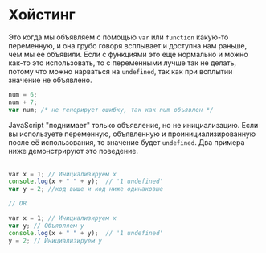 # Хойстинг

Это когда мы объявляем с помощью `var` или `function` какую-то переменную, и она грубо говоря всплывает и доступна нам раньше, чем мы ее объявили. 
Если с функциями это еще нормально и можно как-то это использовать, то с переменными лучше так не делать, потому что можно нарваться на `undefined`, так как при всплытии значение не объявлено.



```js
num = 6;
num + 7;
var num; /* не генерирует ошибку, так как num объявлен */
```

JavaScript "поднимает" только объявление, но не инициализацию. Если вы используете переменную, объявленную и проинициализированную после её использования, то значение будет `undefined`. Два примера ниже демонстрируют это поведение.  
 
```js
var x = 1; // Инициализируем x
console.log(x + " " + y);  // '1 undefined'
var y = 2; //код выше и код ниже одинаковые

// OR

var x = 1; // Инициализируем x
var y; // Объявляем y
console.log(x + " " + y);  // '1 undefined'
y = 2; // Инициализируем y
```